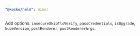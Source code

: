 ```yaml
---
"@kosko/helm": minor
---
```


Add options: `insecureSkipTlsVerify`, `passCredentials`, `isUpgrade`, `kubeVersion`, `postRenderer`, `postRendererArgs`.
